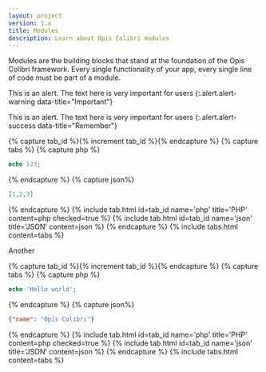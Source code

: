 ```yaml
---
layout: project
version: 1.x
title: Modules
description: Learn about Opis Colibri modules
---
```


Modules are the building blocks that stand at the foundation of the Opis Colibri framework.
Every single functionality of your app, every single line of code must be part of a module.

This is an alert. The text here is very important for users
{:.alert.alert-warning data-title="Important"}

This is an alert. The text here is very important for users
{:.alert.alert-success data-title="Remember"}

{% capture tab_id %}{% increment tab_id %}{% endcapture %}
{% capture tabs %}
{% capture php %}
```php
echo 123;
```
{% endcapture %}
{% capture json%}
```json
[1,2,3]
```
{% endcapture %}
{% include tab.html id=tab_id name='php' title='PHP' content=php checked=true %}
{% include tab.html id=tab_id name='json' title='JSON' content=json %}
{% endcapture %}
{% include tabs.html content=tabs %}

Another 

{% capture tab_id %}{% increment tab_id %}{% endcapture %}
{% capture tabs %}
{% capture php %}
```php
echo 'Hello world';
```
{% endcapture %}
{% capture json%}
```json
{"name": "Opis Colibri"}
```
{% endcapture %}
{% include tab.html id=tab_id name='php' title='PHP' content=php checked=true %}
{% include tab.html id=tab_id name='json' title='JSON' content=json %}
{% endcapture %}
{% include tabs.html content=tabs %}